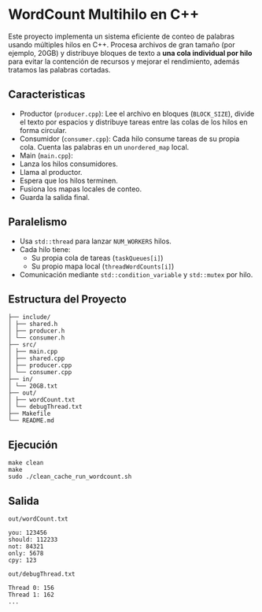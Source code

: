 # WordCount Multihilo en C++

Este proyecto implementa un sistema eficiente de conteo de palabras usando múltiples hilos en C++. Procesa archivos de gran tamaño (por ejemplo, 20GB) y distribuye bloques de texto a **una cola individual por hilo** para evitar la contención de recursos y mejorar el rendimiento, además tratamos las palabras cortadas.

## Caracteristicas
- Productor (`producer.cpp`): Lee el archivo en bloques (`BLOCK_SIZE`), divide el texto por espacios y distribuye tareas entre las colas de los hilos en forma circular.
- Consumidor (`consumer.cpp`): Cada hilo consume tareas de su propia cola. Cuenta las palabras en un `unordered_map` local.
- Main (`main.cpp`):
- Lanza los hilos consumidores.
- Llama al productor.
- Espera que los hilos terminen.
- Fusiona los mapas locales de conteo.
- Guarda la salida final.

## Paralelismo
- Usa `std::thread` para lanzar `NUM_WORKERS` hilos.
- Cada hilo tiene:
    - Su propia cola de tareas (`taskQueues[i]`)
    - Su propio mapa local (`threadWordCounts[i]`)
- Comunicación mediante `std::condition_variable` y `std::mutex` por hilo.

## Estructura del Proyecto
```text
├── include/
│ ├── shared.h
│ ├── producer.h
│ └── consumer.h
├── src/
│ ├── main.cpp
│ ├── shared.cpp
│ ├── producer.cpp
│ └── consumer.cpp
├── in/
│ └── 20GB.txt
├── out/
│ ├── wordCount.txt
│ └── debugThread.txt
├── Makefile
└── README.md
```

## Ejecución
```text
make clean
make
sudo ./clean_cache_run_wordcount.sh
```

## Salida
`out/wordCount.txt`
```text
you: 123456
should: 112233
not: 84321
only: 5678
cpy: 123
```
`out/debugThread.txt`
```text
Thread 0: 156
Thread 1: 162
...
```
